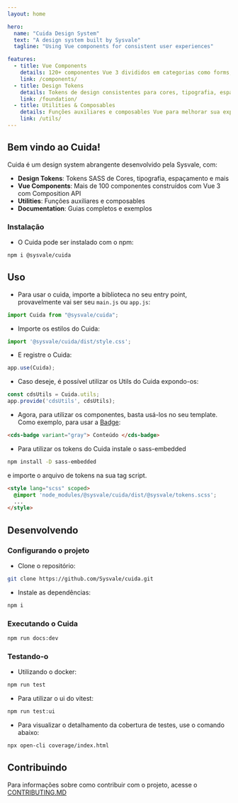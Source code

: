 ```yaml
---
layout: home

hero:
  name: "Cuida Design System"
  text: "A design system built by Sysvale"
  tagline: "Using Vue components for consistent user experiences"

features:
  - title: Vue Components
    details: 120+ componentes Vue 3 divididos em categorias como forms, containers, navigation, display, etc.
    link: /components/
  - title: Design Tokens
    details: Tokens de design consistentes para cores, tipografia, espaçamento e mais.
    link: /foundation/
  - title: Utilities & Composables
    details: Funções auxiliares e composables Vue para melhorar sua experiência de desenvolvimento.
    link: /utils/
---
```


## Bem vindo ao Cuida!

Cuida é um design system abrangente desenvolvido pela Sysvale, com:

- **Design Tokens**: Tokens SASS de Cores, tipografia, espaçamento e mais
- **Vue Components**: Mais de 100 componentes construídos com Vue 3 com Composition API
- **Utilities**: Funções auxiliares e composables
- **Documentation**: Guias completos e exemplos

### Instalação

- O Cuida pode ser instalado com o npm:

```bash
npm i @sysvale/cuida
```

## Uso

- Para usar o cuida, importe a biblioteca no seu entry point, provavelmente vai ser seu `main.js` ou `app.js`:

```js
import Cuida from "@sysvale/cuida";
```

- Importe os estilos do Cuida:
```js
import '@sysvale/cuida/dist/style.css';
```

- E registre o Cuida:

```js
app.use(Cuida);
```

- Caso deseje, é possível utilizar os Utils do Cuida expondo-os:

```js
const cdsUtils = Cuida.utils;
app.provide('cdsUtils', cdsUtils);
```

- Agora, para utilizar os componentes, basta usá-los no seu template. Como exemplo, para usar a
  [Badge](./components/display/badge):

```html
<cds-badge variant="gray"> Conteúdo </cds-badge>
```

- Para utilizar os tokens do Cuida instale o sass-embedded

```bash
npm install -D sass-embedded
```

e importe o arquivo de tokens na sua tag script.
```html
<style lang="scss" scoped>
  @import 'node_modules/@sysvale/cuida/dist/@sysvale/tokens.scss';
  ...
</style>
```

## Desenvolvendo

### Configurando o projeto

- Clone o repositório:

```bash
git clone https://github.com/Sysvale/cuida.git
```

- Instale as dependências:

```bash
npm i
```

### Executando o Cuida


```bash
npm run docs:dev
```

### Testando-o

- Utilizando o docker:

```bash
npm run test
```

- Para utilizar o ui do vitest:
```bash
npm run test:ui
```

- Para visualizar o detalhamento da cobertura de testes, use o comando abaixo:
```bash
npx open-cli coverage/index.html
```
## Contribuindo

Para informações sobre como contribuir com o projeto, acesse o [CONTRIBUTING.MD](./contributing.md)
